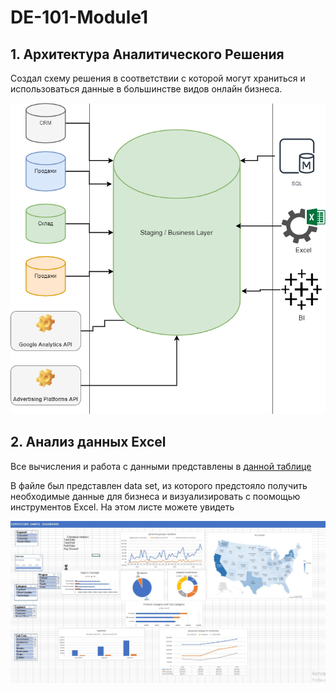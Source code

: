 # DE-101-Module1
## 1. Архитектура Аналитического Решения
Создал схему решения в соответствии с которой могут храниться и использоваться данные в большинстве видов онлайн бизнеса.

![arscheme](https://github.com/alexlenkov-ptn/DE-101-Module1-/blob/homework-1/arscheme.png)

## 2. Анализ данных Excel
Все вычисления и работа с данными представлены в [данной таблице](https://github.com/alexlenkov-ptn/DE-101-Module1-/blob/homework-1/Lenkov%20Sample%20-%20Superstore%20v2.xlsx)

В файле был представлен data set, из которого предстояло получить необходимые данные для бизнеса и визуализировать с поомощью инструментов Excel.
На этом листе можете увидеть 

![excel dashboard](https://github.com/alexlenkov-ptn/DE-101-Module1-/blob/homework-1/Excel%20Dashboards.jpg)
